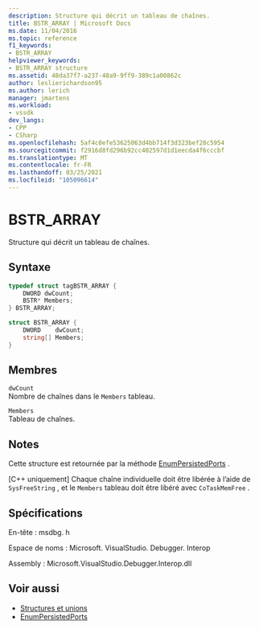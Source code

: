 ```yaml
---
description: Structure qui décrit un tableau de chaînes.
title: BSTR_ARRAY | Microsoft Docs
ms.date: 11/04/2016
ms.topic: reference
f1_keywords:
- BSTR_ARRAY
helpviewer_keywords:
- BSTR_ARRAY structure
ms.assetid: 48da37f7-a237-48a9-9ff9-389c1a00862c
author: leslierichardson95
ms.author: lerich
manager: jmartens
ms.workload:
- vssdk
dev_langs:
- CPP
- CSharp
ms.openlocfilehash: 5af4c0efe53625063d4bb714f3d323bef28c5954
ms.sourcegitcommit: f2916d8fd296b92cc402597d1d1eecda4f6cccbf
ms.translationtype: MT
ms.contentlocale: fr-FR
ms.lasthandoff: 03/25/2021
ms.locfileid: "105096614"
---
```

# <a name="bstr_array"></a>BSTR_ARRAY
Structure qui décrit un tableau de chaînes.

## <a name="syntax"></a>Syntaxe

```cpp
typedef struct tagBSTR_ARRAY {
    DWORD dwCount;
    BSTR* Members;
} BSTR_ARRAY;
```

```csharp
struct BSTR_ARRAY {
    DWORD    dwCount;
    string[] Members;
}
```

## <a name="members"></a>Membres
`dwCount`\
Nombre de chaînes dans le `Members` tableau.

`Members`\
Tableau de chaînes.

## <a name="remarks"></a>Notes
Cette structure est retournée par la méthode [EnumPersistedPorts](../../../extensibility/debugger/reference/idebugportsupplier3-enumpersistedports.md) .

 [C++ uniquement] Chaque chaîne individuelle doit être libérée à l’aide de `SysFreeString` , et le `Members` tableau doit être libéré avec `CoTaskMemFree` .

## <a name="requirements"></a>Spécifications
En-tête : msdbg. h

Espace de noms : Microsoft. VisualStudio. Debugger. Interop

Assembly : Microsoft.VisualStudio.Debugger.Interop.dll

## <a name="see-also"></a>Voir aussi
- [Structures et unions](../../../extensibility/debugger/reference/structures-and-unions.md)
- [EnumPersistedPorts](../../../extensibility/debugger/reference/idebugportsupplier3-enumpersistedports.md)
